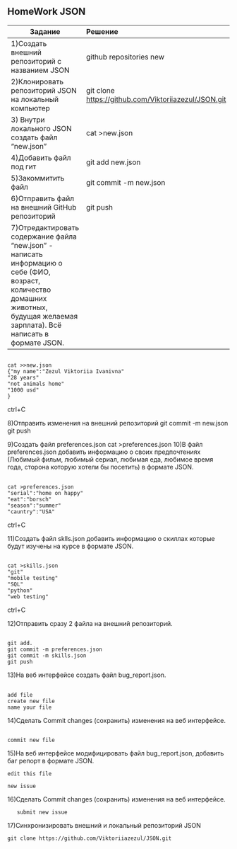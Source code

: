 ## HomeWork JSON


| Задание                                         | Решение          |
| ------------------------------------------------|:-----------------|
|  1)Создать внешний репозиторий c названием JSON | github repositories new
|  2)Клонировать репозиторий JSON на локальный компьютер| git clone https://github.com/Viktoriiazezul/JSON.git               
|  3) Внутри локального JSON создать файл “new.json” | cat >new.json |                 
|  4)Добавить файл под гит                       | git add new.json |
|  5)Закоммитить файл                       | git commit -m new.json|
|  6)Отправить файл на внешний GitHub репозиторий | git push |
|  7)Отредактировать содержание файла “new.json” - написать информацию о себе (ФИО, возраст, количество домашних животных, будущая желаемая зарплата). Всё написать в формате JSON.
## 
```
cat >>new.json
{"my name":"Zezul Viktoriia Ivanivna"
"28 years"
"not animals home"
"1000 usd"
}
```
ctrl+C

   8)Отправить изменения на внешний репозиторий git commit -m new.json
                                                git push

   9)Создать файл preferences.json   cat >preferences.json                 10)В файл preferences.json добавить информацию о своих предпочтениях (Любимый фильм, любимый сериал, любимая еда, любимое время года, сторона которую хотели бы посетить) в формате JSON.  
## 
```   
cat >preferences.json
"serial":"home on happy"
"eat":"borsch"
"season":"summer"
"cauntry":"USA"
```
ctrl+C

  11)Создать файл sklls.json добавить информацию о скиллах которые будут изучены на курсе в формате JSON.
  ## 
```  
cat >skills.json
"git"
"mobile testing"
"SQL"
"python"
"web testing"
```
ctrl+C

  12)Отправить сразу 2 файла на внешний репозиторий. 
  ## 
```  
git add.  
git commit -m preferences.json 
git commit -m skills.json
git push
```

  13)На веб интерфейсе создать файл bug_report.json.
   ## 
``` 
add file
create new file
name your file
``` 

  14)Сделать Commit changes (сохранить) изменения на веб интерфейсе.
## 
``` 
commit new file
```
  
  15)На веб интерфейсе модифицировать файл bug_report.json, добавить баг репорт в формате JSON.
``` 
edit this file   
 ```  
 ``` 
new issue 
  ```
  
 16)Сделать Commit changes (сохранить) изменения на веб интерфейсе.
 ```
    submit new issue
  ```
 17)Синхронизировать внешний и локальный репозиторий JSON
 ```  
git clone https://github.com/Viktoriiazezul/JSON.git
 ```

